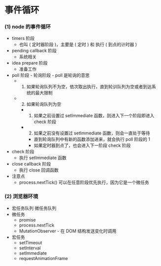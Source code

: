 # 事件循环

### (1) node 的事件循环

- timers 阶段
  - 也叫 ( 定时器阶段 )，主要是 ( 定时 ) 和 执行 ( 到点的计时器 )
- pending callback 阶段
  - 系统相关
- idea prepare 阶段
  - 准备工作
- poll 阶段 - 轮询阶段 - poll 是轮询的意思
  - 1. 如果轮询队列不为空，依次取出执行，直到轮训队列为空或者到达系统的最大限制
  - 2. 如果轮询队列为空
    - 1. 如果之前设置过 setImmediate 函数，则进入下一个阶段即进入 check 阶段
    - 2. 如果之前没有设置过 setImmediate 函数，则会一直处于等待
      - 直到轮询队列中有新的函数添加进来，就会执行 poll 阶段的 1
      - 如果定时器到点了，也会进入下一阶段 check 阶段
- check 阶段
  - 执行 setImmediate 函数
- close callback 阶段
  - 执行 close 回调函数
- 注意点
  - process.nextTick() 可以在任意阶段优先执行，因为它是一个微任务

### (2) 浏览器环境

- 宏任务队列 微任务队列
- 微任务
  - promise
  - process.nextTick
  - MutationObserver - 在 DOM 结构发送变化时调用
- 宏任务
  - setTimeout
  - setInterval
  - setImmediate
  - requestAnimationFrame

